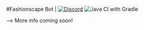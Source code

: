 #Fashionscape Bot | 
[![Discord](https://img.shields.io/discord/340511685024546816)](https://discord.gg/Tfvxe22)
![Java CI with Gradle](https://github.com/Salmonllama/Fashionscape-Bot/workflows/Java%20CI%20with%20Gradle/badge.svg)

--> More info coming soon!
